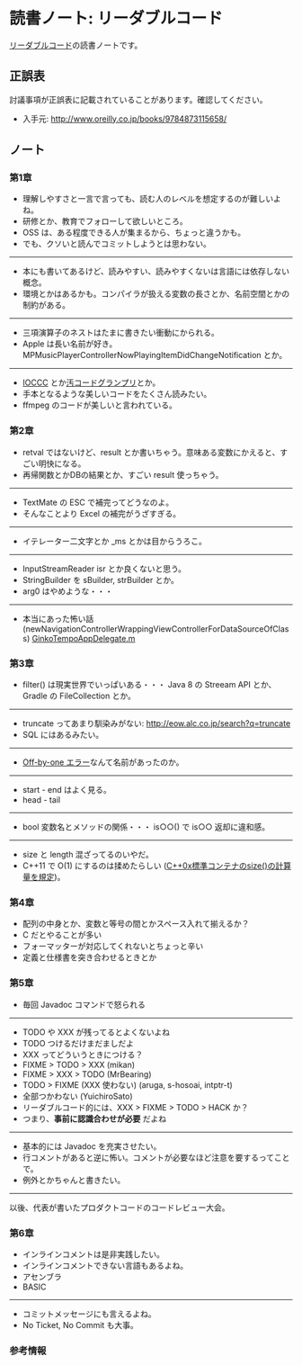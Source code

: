 読書ノート: リーダブルコード
============================

[リーダブルコード](/workshop/4-readablecode.md)の読書ノートです。

## 正誤表

討議事項が正誤表に記載されていることがあります。確認してください。

* 入手元: http://www.oreilly.co.jp/books/9784873115658/

## ノート

### 第1章

* 理解しやすさと一言で言っても、読む人のレベルを想定するのが難しいよね。
* 研修とか、教育でフォローして欲しいところ。
* OSS は、ある程度できる人が集まるから、ちょっと違うかも。
* でも、クソいと読んでコミットしようとは思わない。

- - -

* 本にも書いてあるけど、読みやすい、読みやすくないは言語には依存しない概念。
* 環境とかはあるかも。コンパイラが扱える変数の長さとか、名前空間とかの制約がある。

- - -

* 三項演算子のネストはたまに書きたい衝動にかられる。
* Apple は長い名前が好き。MPMusicPlayerControllerNowPlayingItemDidChangeNotification とか。

- - -

* [IOCCC](https://ja.wikipedia.org/wiki/IOCCC) とか[汚コードグランプリ](https://codeiq.jp/magazine/2015/02/21347/)とか。
* 手本となるような美しいコードをたくさん読みたい。
* ffmpeg のコードが美しいと言われている。

### 第2章

* retval ではないけど、result とか書いちゃう。意味ある変数にかえると、すごい明快になる。
* 再帰関数とかDBの結果とか、すごい result 使っちゃう。

- - -

* TextMate の ESC で補完ってどうなのよ。
* そんなことより Excel の補完がうざすぎる。

- - -

* イテレーター二文字とか _ms とかは目からうろこ。

- - -

* InputStreamReader isr とか良くないと思う。
* StringBuilder を sBuilder, strBuilder とか。
* arg0 はやめような・・・

- - -

* 本当にあった怖い話 (newNavigationControllerWrappingViewControllerForDataSourceOfClass) [GinkoTempoAppDelegate.m](http://iginkotempo.googlecode.com/svn-history/r47/trunk/GinkoTempo/Classes/GinkoTempoAppDelegate.m)

### 第3章

* filter() は現実世界でいっぱいある・・・ Java 8 の Streeam API とか、Gradle の FileCollection とか。

- - -

* truncate ってあまり馴染みがない: http://eow.alc.co.jp/search?q=truncate
* SQL にはあるみたい。

- - -

* [Off-by-one エラー](https://ja.wikipedia.org/wiki/Off-by-one%E3%82%A8%E3%83%A9%E3%83%BC)なんて名前があったのか。

- - -

* start - end はよく見る。
* head - tail

- - -

* bool 変数名とメソッドの関係・・・ is○○() で is○○ 返却に違和感。

- - -

* size と length 混ざってるのいやだ。
* C++11 で O(1) にするのは揉めたらしい
  ([C++0x標準コンテナのsize()の計算量を規定](http://faithandbrave.hateblo.jp/entry/20090902/1251879571))。


### 第4章

* 配列の中身とか、変数と等号の間とかスペース入れて揃えるか？
* C だとやることが多い
* フォーマッターが対応してくれないとちょっと辛い
* 定義と仕様書を突き合わせるときとか


### 第5章

* 毎回 Javadoc コマンドで怒られる

- - -

* TODO や XXX が残ってるとよくないよね
* TODO つけるだけまだましだよ
* XXX ってどういうときにつける？
 * FIXME > TODO > XXX (mikan)
 * FIXME > XXX > TODO (MrBearing)
 * TODO > FIXME (XXX 使わない) (aruga, s-hosoai, intptr-t)
 * 全部つかわない (YuichiroSato)
 * リーダブルコード的には、XXX > FIXME > TODO > HACK か？
 * つまり、**事前に認識合わせが必要** だよね

- - -

* 基本的には Javadoc を充実させたい。
* 行コメントがあると逆に怖い。コメントが必要なほど注意を要するってことで。
* 例外とかちゃんと書きたい。

- - -

以後、代表が書いたプロダクトコードのコードレビュー大会。

### 第6章

* インラインコメントは是非実践したい。
* インラインコメントできない言語もあるよね。
 * アセンブラ
 * BASIC

- - -

* コミットメッセージにも言えるよね。
 * No Ticket, No Commit も大事。

### 参考情報

